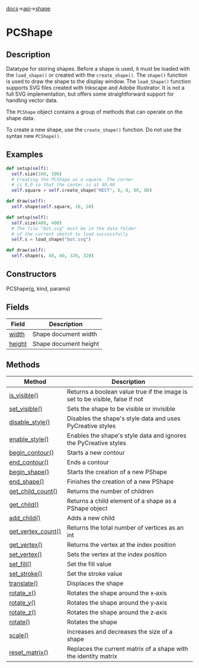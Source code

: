[docs](/docs/)→[api](/docs/api)→[shape](/docs/api/shape/)

# PCShape

## Description

Datatype for storing shapes. Before a shape is used, it must be loaded with the `load_shape()` or created with the `create_shape()`. The `shape()` function is used to draw the shape to the display window. The `load_Shape()` function supports SVG files created with Inkscape and Adobe Illustrator. It is not a full SVG implementation, but offers some straightforward support for handling vector data.

The `PCShape` object contains a group of methods that can operate on the shape data.

To create a new shape, use the `create_shape()` function. Do not use the syntax new `PCShape()`.

## Examples

```py
def setup(self):
  self.size(100, 100)
  # Creating the PCShape as a square. The corner
  # is 0,0 so that the center is at 40,40
  self.square = self.create_shape("RECT", 0, 0, 80, 80)

def draw(self):
  self.shape(self.square, 10, 10)
```

```py
def setup(self):
  self.size(400, 400)
  # The file "bot.svg" must be in the data folder
  # of the current sketch to load successfully
  self.s = load_shape("bot.svg")

def draw(self):
  self.shape(s, 40, 40, 320, 320)
```

## Constructors

PCShape(g, kind, params)

## Fields

| Field                                               | Description           |
| --------------------------------------------------- | --------------------- |
| [width](/docs/api/shape/PCShape/PCShape_width.md)   | Shape document width  |
| [height](/docs/api/shape/PCShape/PCShape_height.md) | Shape document height |

## Methods

| Method | Description |
|--------|-------------|
| [is_visible()](/docs/api/shape/PCShape/PCShape_is_visible_.md) | Returns a boolean value true if the image is set to be visible, false if not |
| [set_visible()](/docs/api/shape/PCShape/PCShape_set_visible_.md) | Sets the shape to be visible or invisible |
| [disable_style()](/docs/api/shape/PCShape/PCShape_disable_style_.md) | Disables the shape's style data and uses PyCreative styles |
| [enable_style()](/docs/api/shape/PCShape/PCShape_enable_style_.md) | Enables the shape's style data and ignores the PyCreative styles |
| [begin_contour()](/docs/api/shape/PCShape/PCShape_begin_contour_.md) | Starts a new contour |
| [end_contour()](/docs/api/shape/PCShape/PCShape_end_contour_.md) | Ends a contour |
| [begin_shape()](/docs/api/shape/PCShape/PCShape_begin_shape_.md) | Starts the creation of a new PShape |
| [end_shape()](/docs/api/shape/PCShape/PCShape_end_shape_.md) | Finishes the creation of a new PShape |
| [get_child_count()](/docs/api/shape/PCShape/PCShape_get_child_count_.md) | Returns the number of children |
| [get_child()](/docs/api/shape/PCShape/PCShape_get_child_.md) | Returns a child element of a shape as a PShape object |
| [add_child()](/docs/api/shape/PCShape/PCShape_add_child_.md) | Adds a new child |
| [get_vertex_count()](/docs/api/shape/PCShape/PCShape_get_vertex_count_.md) | Returns the total number of vertices as an int |
| [get_vertex()](/docs/api/shape/PCShape/PCShape_get_vertex_.md) | Returns the vertex at the index position |
| [set_vertex()](/docs/api/shape/PCShape/PCShape_set_vertex_.md) | Sets the vertex at the index position |
| [set_fill()](/docs/api/shape/PCShape/PCShape_set_fill_.md) | Set the fill value |
| [set_stroke()](/docs/api/shape/PCShape/PCShape_set_stroke_.md) | Set the stroke value |
| [translate()](/docs/api/shape/PCShape/PCShape_translate_.md) | Displaces the shape |
| [rotate_x()](/docs/api/shape/PCShape/PCShape_rotate_x_.md) | Rotates the shape around the x‑axis |
| [rotate_y()](/docs/api/shape/PCShape/PCShape_rotate_y_.md) | Rotates the shape around the y‑axis |
| [rotate_z()](/docs/api/shape/PCShape/PCShape_rotate_z_.md) | Rotates the shape around the z‑axis |
| [rotate()](/docs/api/shape/PCShape/PCShape_rotate_.md) | Rotates the shape |
| [scale()](/docs/api/shape/PCShape/PCShape_scale_.md) | Increases and decreases the size of a shape |
| [reset_matrix()](/docs/api/shape/PCShape/PCShape_reset_matrix_.md) | Replaces the current matrix of a shape with the identity matrix |
